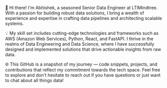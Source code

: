 👋 Hi there! I'm Abhishek, a seasoned Senior Data Engineer at LTIMindtree. With a passion for building robust data solutions, I bring a wealth of experience and expertise in crafting data pipelines and architecting scalable systems.

💡 My skill set includes cutting-edge technologies and frameworks such as AWS (Amazon Web Services), Python, React, and FastAPI. I thrive in the realms of Data Engineering and Data Science, where I have successfully designed and implemented solutions that drive actionable insights from raw data.

🌐 This GitHub is a snapshot of my journey — code snippets, projects, and contributions that reflect my commitment towards the tech space. Feel free to explore and don't hesitate to reach out if you have questions or just want to chat about all things data!

<!--- 💞️ I’m looking to collaborate on ...
- 📫 How to reach me ...
----!>

<!---
abhishekshah25/abhishekshah25 is a ✨ special ✨ repository because its `README.md` (this file) appears on your GitHub profile.
You can click the Preview link to take a look at your changes.
--->
